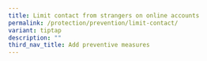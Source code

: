 ```yaml
---
title: Limit contact from strangers on online accounts
permalink: /protection/prevention/limit-contact/
variant: tiptap
description: ""
third_nav_title: Add preventive measures
---
```

<p></p>